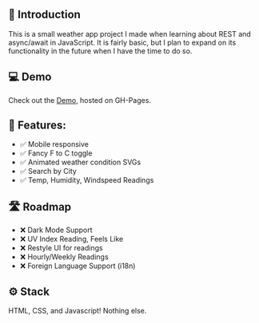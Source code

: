 ## 👋 Introduction

This is a small weather app project I made when learning about REST and async/await in JavaScript. It is fairly basic, but I plan to expand on its functionality in the future when I have the time to do so.

## 💻 Demo

Check out the [Demo](https://weather.liambsullivan.com), hosted on GH-Pages.

## 💪 Features:
    
- ✅ Mobile responsive
- ✅ Fancy F to C toggle
- ✅ Animated weather condition SVGs
- ✅ Search by City
- ✅ Temp, Humidity, Windspeed Readings

## 🛣️ Roadmap

- ❌ Dark Mode Support
- ❌ UV Index Reading, Feels Like
- ❌ Restyle UI for readings
- ❌ Hourly/Weekly Readings
- ❌ Foreign Language Support (i18n)

## ⚙️ Stack

HTML, CSS, and Javascript! Nothing else.
